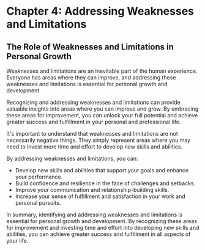 Chapter 4: Addressing Weaknesses and Limitations
================================================

The Role of Weaknesses and Limitations in Personal Growth
---------------------------------------------------------

Weaknesses and limitations are an inevitable part of the human experience. Everyone has areas where they can improve, and addressing these weaknesses and limitations is essential for personal growth and development.

Recognizing and addressing weaknesses and limitations can provide valuable insights into areas where you can improve and grow. By embracing these areas for improvement, you can unlock your full potential and achieve greater success and fulfillment in your personal and professional life.

It's important to understand that weaknesses and limitations are not necessarily negative things. They simply represent areas where you may need to invest more time and effort to develop new skills and abilities.

By addressing weaknesses and limitations, you can:

* Develop new skills and abilities that support your goals and enhance your performance.
* Build confidence and resilience in the face of challenges and setbacks.
* Improve your communication and relationship-building skills.
* Increase your sense of fulfillment and satisfaction in your work and personal pursuits.

In summary, identifying and addressing weaknesses and limitations is essential for personal growth and development. By recognizing these areas for improvement and investing time and effort into developing new skills and abilities, you can achieve greater success and fulfillment in all aspects of your life.
